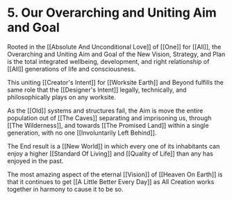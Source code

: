 # 5. Our Overarching and Uniting Aim and Goal


Rooted in the [[Absolute And Unconditional Love]] of [[One]] for [[All]], the Overarching and Uniting Aim and Goal of the New Vision, Strategy, and Plan is the total integrated wellbeing, development, and right relationship of [[All]] generations of life and consciousness. 

This uniting [[Creator's Intent]] for [[Worksite Earth]] and Beyond fulfills the same role that the [[Designer's Intent]] legally, technically, and philosophically plays on any worksite. 

As the [[Old]] systems and structures fail, the Aim is move the entire population out of [[The Caves]] separating and imprisoning us, through [[The Wilderness]], and towards [[The Promised Land]] within a single generation, with no one [[Involuntarily Left Behind]]. 

The End result is a [[New World]] in which every one of its inhabitants can enjoy a higher [[Standard Of Living]] and [[Quality of Life]] than any has enjoyed in the past. 

The most amazing aspect of the eternal [[Vision]] of [[Heaven On Earth]] is that it continues to get [[A Little Better Every Day]] as All Creation works together in harmony to cause it to be so. 

